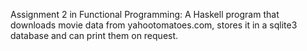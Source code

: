 Assignment 2 in Functional Programming: A Haskell program that downloads movie data from yahootomatoes.com, stores it in a sqlite3 database and can print them on request.
